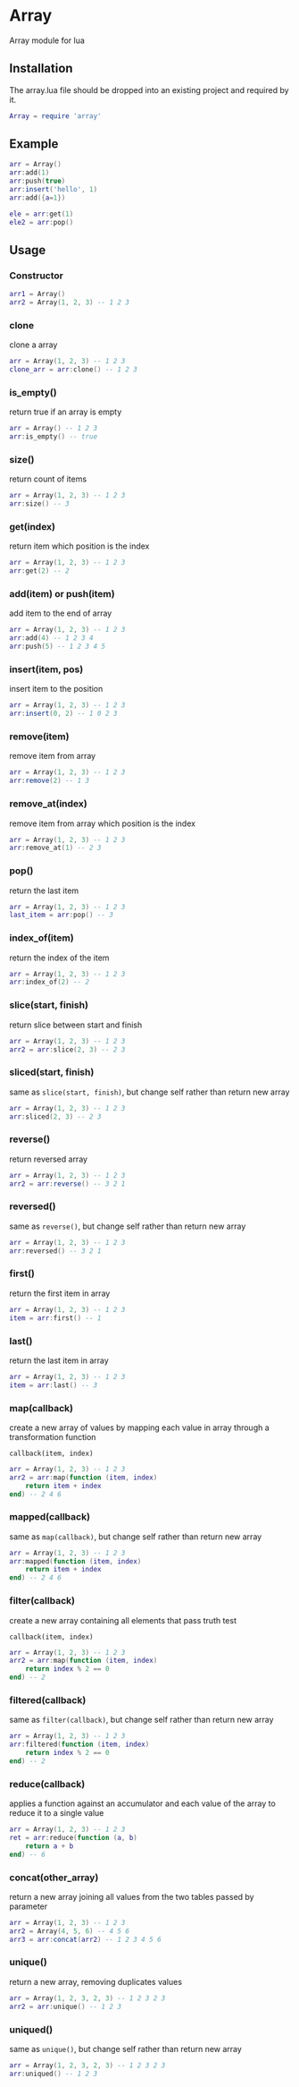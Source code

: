 # Array

Array module for lua

## Installation

The array.lua file should be dropped into an existing project and required by it.

```lua
Array = require 'array'
```

## Example

```lua
arr = Array()
arr:add(1)
arr:push(true)
arr:insert('hello', 1)
arr:add({a=1})

ele = arr:get(1)
ele2 = arr:pop()
```

## Usage
### Constructor

```lua
arr1 = Array()
arr2 = Array(1, 2, 3) -- 1 2 3
```

### clone

clone a array

```lua
arr = Array(1, 2, 3) -- 1 2 3
clone_arr = arr:clone() -- 1 2 3
```

### is_empty()

return true if an array is empty

```lua
arr = Array() -- 1 2 3
arr:is_empty() -- true
```

### size()

return count of items

```lua
arr = Array(1, 2, 3) -- 1 2 3
arr:size() -- 3
```

### get(index)

return item which position is the index

```lua
arr = Array(1, 2, 3) -- 1 2 3
arr:get(2) -- 2
```

### add(item) or push(item)

add item to the end of array

```lua
arr = Array(1, 2, 3) -- 1 2 3
arr:add(4) -- 1 2 3 4
arr:push(5) -- 1 2 3 4 5
```

### insert(item, pos)

insert item to the position

```lua
arr = Array(1, 2, 3) -- 1 2 3
arr:insert(0, 2) -- 1 0 2 3
```

### remove(item)

remove item from array

```lua
arr = Array(1, 2, 3) -- 1 2 3
arr:remove(2) -- 1 3
```

### remove_at(index)

remove item from array which position is the index

```lua
arr = Array(1, 2, 3) -- 1 2 3
arr:remove_at(1) -- 2 3
```

### pop()

return the last item

```lua
arr = Array(1, 2, 3) -- 1 2 3
last_item = arr:pop() -- 3
```

### index_of(item)

return the index of the item

```lua
arr = Array(1, 2, 3) -- 1 2 3
arr:index_of(2) -- 2
```

### slice(start, finish)

return slice between start and finish

```lua
arr = Array(1, 2, 3) -- 1 2 3
arr2 = arr:slice(2, 3) -- 2 3
```

### sliced(start, finish)

same as `slice(start, finish)`, but change self rather than return new array

```lua
arr = Array(1, 2, 3) -- 1 2 3
arr:sliced(2, 3) -- 2 3
```

### reverse()

return reversed array

```lua
arr = Array(1, 2, 3) -- 1 2 3
arr2 = arr:reverse() -- 3 2 1
```

### reversed()

same as `reverse()`, but change self rather than return new array

```lua
arr = Array(1, 2, 3) -- 1 2 3
arr:reversed() -- 3 2 1
```

### first()

return the first item in array

```lua
arr = Array(1, 2, 3) -- 1 2 3
item = arr:first() -- 1
```

### last()

return the last item in array

```lua
arr = Array(1, 2, 3) -- 1 2 3
item = arr:last() -- 3
```

### map(callback)

create a new array of values by mapping each value in array through a transformation function

`callback(item, index)`

```lua
arr = Array(1, 2, 3) -- 1 2 3
arr2 = arr:map(function (item, index)
    return item + index
end) -- 2 4 6
```

### mapped(callback)

same as `map(callback)`, but change self rather than return new array

```lua
arr = Array(1, 2, 3) -- 1 2 3
arr:mapped(function (item, index)
    return item + index
end) -- 2 4 6
```

### filter(callback)

create a new array containing all elements that pass truth test

`callback(item, index)`

```lua
arr = Array(1, 2, 3) -- 1 2 3
arr2 = arr:map(function (item, index)
    return index % 2 == 0
end) -- 2
```

### filtered(callback)

same as `filter(callback)`, but change self rather than return new array

```lua
arr = Array(1, 2, 3) -- 1 2 3
arr:filtered(function (item, index)
    return index % 2 == 0
end) -- 2
```

### reduce(callback)

applies a function against an accumulator and each value of the array to reduce it to a single value

```lua
arr = Array(1, 2, 3) -- 1 2 3
ret = arr:reduce(function (a, b)
    return a + b
end) -- 6
```

### concat(other_array)

return a new array joining all values from the two tables passed by parameter

```lua
arr = Array(1, 2, 3) -- 1 2 3
arr2 = Array(4, 5, 6) -- 4 5 6
arr3 = arr:concat(arr2) -- 1 2 3 4 5 6
```

### unique()

return a new array, removing duplicates values

```lua
arr = Array(1, 2, 3, 2, 3) -- 1 2 3 2 3
arr2 = arr:unique() -- 1 2 3
```

### uniqued()

same as `unique()`, but change self rather than return new array

```lua
arr = Array(1, 2, 3, 2, 3) -- 1 2 3 2 3
arr:uniqued() -- 1 2 3
```
